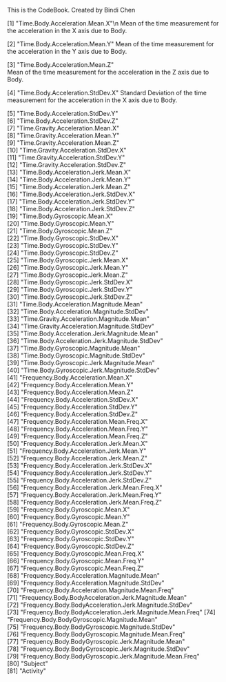 This is the CodeBook. Created by Bindi Chen

[1] "Time.Body.Acceleration.Mean.X"\n
    Mean of the time measurement for the acceleration in the X axis due to Body.
    
[2] "Time.Body.Acceleration.Mean.Y"
    Mean of the time measurement for the acceleration in the Y axis due to Body.
    
[3] "Time.Body.Acceleration.Mean.Z"    
    Mean of the time measurement for the acceleration in the Z axis due to Body.
 
[4] "Time.Body.Acceleration.StdDev.X"
    Standard Deviation of the time measurement for the acceleration in the X axis due to Body.
 
[5] "Time.Body.Acceleration.StdDev.Y"                         
[6] "Time.Body.Acceleration.StdDev.Z"                         
[7] "Time.Gravity.Acceleration.Mean.X"                        
[8] "Time.Gravity.Acceleration.Mean.Y"                        
[9] "Time.Gravity.Acceleration.Mean.Z"                        
[10] "Time.Gravity.Acceleration.StdDev.X"                      
[11] "Time.Gravity.Acceleration.StdDev.Y"                      
[12] "Time.Gravity.Acceleration.StdDev.Z"                      
[13] "Time.Body.Acceleration.Jerk.Mean.X"                      
[14] "Time.Body.Acceleration.Jerk.Mean.Y"                      
[15] "Time.Body.Acceleration.Jerk.Mean.Z"                      
[16] "Time.Body.Acceleration.Jerk.StdDev.X"                    
[17] "Time.Body.Acceleration.Jerk.StdDev.Y"                    
[18] "Time.Body.Acceleration.Jerk.StdDev.Z"                    
[19] "Time.Body.Gyroscopic.Mean.X"                             
[20] "Time.Body.Gyroscopic.Mean.Y"                             
[21] "Time.Body.Gyroscopic.Mean.Z"                             
[22] "Time.Body.Gyroscopic.StdDev.X"                           
[23] "Time.Body.Gyroscopic.StdDev.Y"                           
[24] "Time.Body.Gyroscopic.StdDev.Z"                           
[25] "Time.Body.Gyroscopic.Jerk.Mean.X"                        
[26] "Time.Body.Gyroscopic.Jerk.Mean.Y"                        
[27] "Time.Body.Gyroscopic.Jerk.Mean.Z"                        
[28] "Time.Body.Gyroscopic.Jerk.StdDev.X"                      
[29] "Time.Body.Gyroscopic.Jerk.StdDev.Y"                      
[30] "Time.Body.Gyroscopic.Jerk.StdDev.Z"                      
[31] "Time.Body.Acceleration.Magnitude.Mean"                   
[32] "Time.Body.Acceleration.Magnitude.StdDev"                 
[33] "Time.Gravity.Acceleration.Magnitude.Mean"                
[34] "Time.Gravity.Acceleration.Magnitude.StdDev"              
[35] "Time.Body.Acceleration.Jerk.Magnitude.Mean"              
[36] "Time.Body.Acceleration.Jerk.Magnitude.StdDev"            
[37] "Time.Body.Gyroscopic.Magnitude.Mean"                     
[38] "Time.Body.Gyroscopic.Magnitude.StdDev"                   
[39] "Time.Body.Gyroscopic.Jerk.Magnitude.Mean"                
[40] "Time.Body.Gyroscopic.Jerk.Magnitude.StdDev"              
[41] "Frequency.Body.Acceleration.Mean.X"                      
[42] "Frequency.Body.Acceleration.Mean.Y"                      
[43] "Frequency.Body.Acceleration.Mean.Z"                      
[44] "Frequency.Body.Acceleration.StdDev.X"                    
[45] "Frequency.Body.Acceleration.StdDev.Y"                    
[46] "Frequency.Body.Acceleration.StdDev.Z"                    
[47] "Frequency.Body.Acceleration.Mean.Freq.X"                 
[48] "Frequency.Body.Acceleration.Mean.Freq.Y"                 
[49] "Frequency.Body.Acceleration.Mean.Freq.Z"                 
[50] "Frequency.Body.Acceleration.Jerk.Mean.X"                 
[51] "Frequency.Body.Acceleration.Jerk.Mean.Y"                 
[52] "Frequency.Body.Acceleration.Jerk.Mean.Z"                 
[53] "Frequency.Body.Acceleration.Jerk.StdDev.X"               
[54] "Frequency.Body.Acceleration.Jerk.StdDev.Y"               
[55] "Frequency.Body.Acceleration.Jerk.StdDev.Z"               
[56] "Frequency.Body.Acceleration.Jerk.Mean.Freq.X"            
[57] "Frequency.Body.Acceleration.Jerk.Mean.Freq.Y"            
[58] "Frequency.Body.Acceleration.Jerk.Mean.Freq.Z"            
[59] "Frequency.Body.Gyroscopic.Mean.X"                        
[60] "Frequency.Body.Gyroscopic.Mean.Y"                        
[61] "Frequency.Body.Gyroscopic.Mean.Z"                        
[62] "Frequency.Body.Gyroscopic.StdDev.X"                      
[63] "Frequency.Body.Gyroscopic.StdDev.Y"                      
[64] "Frequency.Body.Gyroscopic.StdDev.Z"                      
[65] "Frequency.Body.Gyroscopic.Mean.Freq.X"                   
[66] "Frequency.Body.Gyroscopic.Mean.Freq.Y"                   
[67] "Frequency.Body.Gyroscopic.Mean.Freq.Z"                   
[68] "Frequency.Body.Acceleration.Magnitude.Mean"              
[69] "Frequency.Body.Acceleration.Magnitude.StdDev"            
[70] "Frequency.Body.Acceleration.Magnitude.Mean.Freq"         
[71] "Frequency.Body.BodyAcceleration.Jerk.Magnitude.Mean"     
[72] "Frequency.Body.BodyAcceleration.Jerk.Magnitude.StdDev"   
[73] "Frequency.Body.BodyAcceleration.Jerk.Magnitude.Mean.Freq"
[74] "Frequency.Body.BodyGyroscopic.Magnitude.Mean"            
[75] "Frequency.Body.BodyGyroscopic.Magnitude.StdDev"          
[76] "Frequency.Body.BodyGyroscopic.Magnitude.Mean.Freq"       
[77] "Frequency.Body.BodyGyroscopic.Jerk.Magnitude.Mean"       
[78] "Frequency.Body.BodyGyroscopic.Jerk.Magnitude.StdDev"     
[79] "Frequency.Body.BodyGyroscopic.Jerk.Magnitude.Mean.Freq"  
[80] "Subject"                                                 
[81] "Activity"
